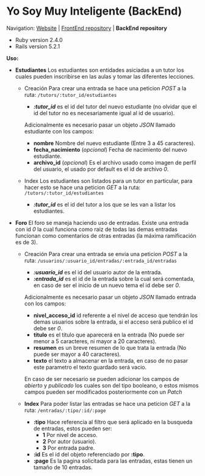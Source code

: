 # Yo Soy Muy Inteligente (BackEnd)

Navigation: [Website][1] | [FrontEnd repository][2] | **BackEnd repository**

  [1]: https://github.com/DreamTeamUN
  [2]: https://github.com/DreamTeamUN/YoSoyMuyInteligente_FrontEnd

* Ruby  version 2.4.0
* Rails version 5.2.1

**Uso:**

* **Estudiantes**
Los estudiantes son entidades asiciadas a un tutor los cuales pueden inscribirse en las aulas y tomar las diferentes lecciones.
  * Creación
Para crear una entrada se hace una peticion *POST* a la ruta:
`/tutors/:tutor_id/estudiantes`
    * ***:tutor_id*** es el id del tutor del nuevo estudiante (no olvidar que el id del tutor no es necesariamente igual al id de usuario).

    Adicionalmente es necesario pasar un objeto *JSON* llamado estudiante con los campos:
    * **nombre** Nombre del nuevo estudiante (Entre 3 a 45 caracteres).
    * **fecha_nacimiento** (*opcional*) Fecha de nacimiento del nuevo estudiante.
    * **archivo_id** (*opcional*) Es el archivo usado como imagen de perfil del usuario, el usado por default es el id de archivo *0*.

  * Index
Los estudiantes son listados para un tutor en particular, para hacer esto se hace una peticion *GET* a la ruta:
`/tutors/:tutor_id/estudiantes`
    * ***:tutor_id*** es el id del tutor a los que se les van a listar los estudiantes.

* **Foro**
El foro se maneja haciendo uso de entradas.
Existe una entrada con id *0* la cual funciona como raiz de todas las demas entradas funcionan como comentarios de otras entradas (la máxima ramificación es de 3).
  * Creación
Para crear una entrada se envia una peticion *POST* a la ruta:
`/usuarios/:usuario_id/entradas/:entrada_id/entradas`
    * ***:usuario_id*** es el id del usuario autor de la entrada.
    * ***:entrada_id*** es el id de la entrada sobre la cual será comentada, en caso de ser el inicio de un nuevo tema el id debe ser *0*.

    Adicionalmente es necesario pasar un objeto *JSON* llamado entrada con los campos:
    * **nivel_acceso_id** id referente a el nivel de acceso que tendrán los demas usuarios sobre la entrada, si el acceso será publico el id debe ser *0*.
    * **titulo** es el titulo que aparecerá en la entrada
    (No puede ser menor a 5 caracteres, ni mayor a 20 caracteres).
    * **resumen** es un breve resumen de lo que trata la entrada
    (No puede ser mayor a 40 caracteres).
    * **texto** el texto a almacenar en la entrada, en caso de no pasar este parametro el texto guardado será vacio.

    En caso de ser necesario se pueden adicionar los campos de *abierto* y *publicado* los cuales son del tipo booleano, o estos mismos campos pueden ser modificados posteriormente con un *Patch*

  * **Index**
Para poder listar las entradas se hace una peticion *GET* a la ruta:
`/entradas/:tipo/:id/:page`
    * **:tipo** Hace referencia al filtro que será aplicado en la busqueda de entradas, estos pueden ser:
      * **1** Por nivel de acceso.
      * **2** Por autor (usuario).
      * **3** Por entrada padre.
     * **:id** Es el id del objeto referenciado por **:tipo**.
     * **:page** Es la pagina solicitada para las entradas, estas tienen un tamaño de 10 entradas.

